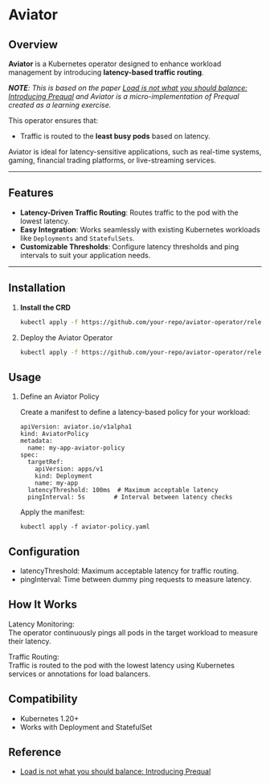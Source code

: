 # Aviator  

## Overview  

**Aviator** is a Kubernetes operator designed to enhance workload management by introducing **latency-based traffic routing**. 

****NOTE***: This is based on the paper [Load is not what you should balance: Introducing Prequal](https://arxiv.org/abs/2312.10172) and Aviator is a micro-implementation of Prequal created as a learning exercise.*

This operator ensures that:  
- Traffic is routed to the **least busy pods** based on latency.  

Aviator is ideal for latency-sensitive applications, such as real-time systems, gaming, financial trading platforms, or live-streaming services.  

---

## Features  

- **Latency-Driven Traffic Routing**: Routes traffic to the pod with the lowest latency.  
- **Easy Integration**: Works seamlessly with existing Kubernetes workloads like `Deployments` and `StatefulSets`.  
- **Customizable Thresholds**: Configure latency thresholds and ping intervals to suit your application needs.  

---

## Installation  

1. **Install the CRD**  
   ```bash  
   kubectl apply -f https://github.com/your-repo/aviator-operator/releases/latest/download/crd.yaml  

2. Deploy the Aviator Operator

   ```bash  
   kubectl apply -f https://github.com/your-repo/aviator-operator/releases/latest/download/operator.yaml  

## Usage

1. Define an Aviator Policy

   Create a manifest to define a latency-based policy for your workload:


   ```
   apiVersion: aviator.io/v1alpha1  
   kind: AviatorPolicy  
   metadata:  
     name: my-app-aviator-policy  
   spec:  
     targetRef:  
       apiVersion: apps/v1  
       kind: Deployment  
       name: my-app  
     latencyThreshold: 100ms  # Maximum acceptable latency  
     pingInterval: 5s        # Interval between latency checks  
   
   ```

   Apply the manifest:
   ```
   kubectl apply -f aviator-policy.yaml  
   ```

## Configuration  

- latencyThreshold: Maximum acceptable latency for traffic routing.
- pingInterval: Time between dummy ping requests to measure latency.

## How It Works

Latency Monitoring:  
The operator continuously pings all pods in the target workload to measure their latency.

Traffic Routing:  
Traffic is routed to the pod with the lowest latency using Kubernetes services or annotations for load balancers.


## Compatibility

- Kubernetes 1.20+
- Works with Deployment and StatefulSet



## Reference  
- [Load is not what you should balance: Introducing Prequal](https://arxiv.org/abs/2312.10172)  


